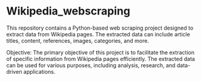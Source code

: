 # Wikipedia_webscraping
This repository contains a Python-based web scraping project designed to extract data from Wikipedia pages. The extracted data can include article titles, content, references, images, categories, and more.

Objective:
The primary objective of this project is to facilitate the extraction of specific information from Wikipedia pages efficiently. The extracted data can be used for various purposes, including analysis, research, and data-driven applications.
